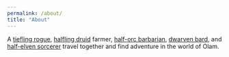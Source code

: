 ```yaml
---
permalink: /about/
title: "About"
---
```


A [tiefling rogue](/dnd/adventurers/dolor-vagarpie/), 
[halfling druid](/dnd/adventurers/grindlefoot/) farmer,
[half-orc barbarian](/dnd/adventurers/gven-vetkam/),
[dwarven bard](https://todhilton.com/dnd/adventurers/bilwin/),
and [half-elven sorcerer](https://todhilton.com/dnd/adventurers/mond-blue/)
travel together and find adventure in the world of Olam.
